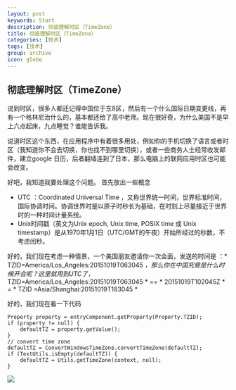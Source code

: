 ```yaml
---
layout: post
keywords: Start
description: 彻底理解时区（TimeZone）
title: 彻底理解时区（TimeZone）
categories: [技术]
tags: [技术]
group: archive
icon: globe
---
```


## 彻底理解时区（TimeZone）

说到时区，很多人都还记得中国位于东8区，然后有一个什么国际日期变更线，再有一个格林尼治什么的，基本都还给了高中老师。现在很好奇，为什么美国不是早上六点起床，九点睡觉？谁能告诉我。

说道时区这个东西，在应用程序中有着很多用处，例如你的手机切换了语言或者时区（我知道你不会去切换，你也找不到哪里切换），或者一些商务人士经常收发邮件，建立google 日历，后者翻墙连到了日本，那么电脑上的联网应用时区也可能会改变。

好吧，我知道我要处理这个问题。
首先放出一些概念

* UTC ：Coordinated Universal Time ，又称世界统一时间，世界标准时间，国际协调时间。协调世界时是以原子时秒长为基础，在时刻上尽量接近于世界时的一种时间计量系统。
* Unix时间戳（英文为Unix epoch, Unix time, POSIX time 或 Unix timestamp）是从1970年1月1日（UTC/GMT的午夜）开始所经过的秒数，不考虑闰秒。

好的，我们现在考虑一种情景，一个美国朋友邀请你一次会面，发送的时间是
：* TZID=America/Los_Angeles:20151019T063045 *，那么你在中国究竟是什么时候开会呢？这里就用到UTC了，* TZID=America/Los_Angeles:20151019T063045 *  ==  * 20151019T102045Z *  =  * TZID =Asia/Shanghai:20151019T183045 *

好的，我们现在看一下代码

```
Property property = entryComponent.getProperty(Property.TZID);
if (property != null) {
    defaultTZ = property.getValue();
}
// convert time zone
defaultTZ = ConvertWindowsTimeZone.convertTimeZone(defaultTZ);
if (TextUtils.isEmpty(defaultTZ)) {
    defaultTZ = Utils.getTimeZone(context, null);
}
```

![](http://www.timedate.cn/images/timezone.jpg)
